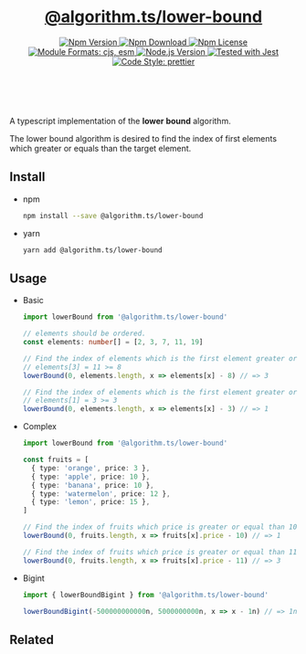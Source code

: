 <header>
  <h1 align="center">
    <a href="https://github.com/guanghechen/algorithm.ts/tree/main/packages/lower-bound#readme">@algorithm.ts/lower-bound</a>
  </h1>
  <div align="center">
    <a href="https://www.npmjs.com/package/@algorithm.ts/lower-bound">
      <img
        alt="Npm Version"
        src="https://img.shields.io/npm/v/@algorithm.ts/lower-bound.svg"
      />
    </a>
    <a href="https://www.npmjs.com/package/@algorithm.ts/lower-bound">
      <img
        alt="Npm Download"
        src="https://img.shields.io/npm/dm/@algorithm.ts/lower-bound.svg"
      />
    </a>
    <a href="https://www.npmjs.com/package/@algorithm.ts/lower-bound">
      <img
        alt="Npm License"
        src="https://img.shields.io/npm/l/@algorithm.ts/lower-bound.svg"
      />
    </a>
    <a href="#install">
      <img
        alt="Module Formats: cjs, esm"
        src="https://img.shields.io/badge/module_formats-cjs%2C%20esm-green.svg"
      />
    </a>
    <a href="https://github.com/nodejs/node">
      <img
        alt="Node.js Version"
        src="https://img.shields.io/node/v/@algorithm.ts/lower-bound"
      />
    </a>
    <a href="https://github.com/facebook/jest">
      <img
        alt="Tested with Jest"
        src="https://img.shields.io/badge/tested_with-jest-9c465e.svg"
      />
    </a>
    <a href="https://github.com/prettier/prettier">
      <img
        alt="Code Style: prettier"
        src="https://img.shields.io/badge/code_style-prettier-ff69b4.svg?style=flat-square"
      />
    </a>
  </div>
</header>
<br/>


A typescript implementation of the **lower bound** algorithm.

The lower bound algorithm is desired to find the index of first elements which
greater or equals than the target element.

## Install

* npm

  ```bash
  npm install --save @algorithm.ts/lower-bound
  ```

* yarn

  ```bash
  yarn add @algorithm.ts/lower-bound
  ```

## Usage

* Basic

  ```typescript
  import lowerBound from '@algorithm.ts/lower-bound'

  // elements should be ordered.
  const elements: number[] = [2, 3, 7, 11, 19]
  
  // Find the index of elements which is the first element greater or equal than 8
  // elements[3] = 11 >= 8
  lowerBound(0, elements.length, x => elements[x] - 8) // => 3

  // Find the index of elements which is the first element greater or equal than 3
  // elements[1] = 3 >= 3
  lowerBound(0, elements.length, x => elements[x] - 3) // => 1
  ```

* Complex

  ```typescript
  import lowerBound from '@algorithm.ts/lower-bound'

  const fruits = [
    { type: 'orange', price: 3 },
    { type: 'apple', price: 10 },
    { type: 'banana', price: 10 },
    { type: 'watermelon', price: 12 },
    { type: 'lemon', price: 15 },
  ]

  // Find the index of fruits which price is greater or equal than 10
  lowerBound(0, fruits.length, x => fruits[x].price - 10) // => 1

  // Find the index of fruits which price is greater or equal than 11
  lowerBound(0, fruits.length, x => fruits[x].price - 11) // => 3
  ```

* Bigint

  ```typescript
  import { lowerBoundBigint } from '@algorithm.ts/lower-bound'

  lowerBoundBigint(-500000000000n, 5000000000n, x => x - 1n) // => 1n
  ```


## Related


[homepage]: https://github.com/guanghechen/algorithm.ts/tree/main/packages/lower-bound#readme
